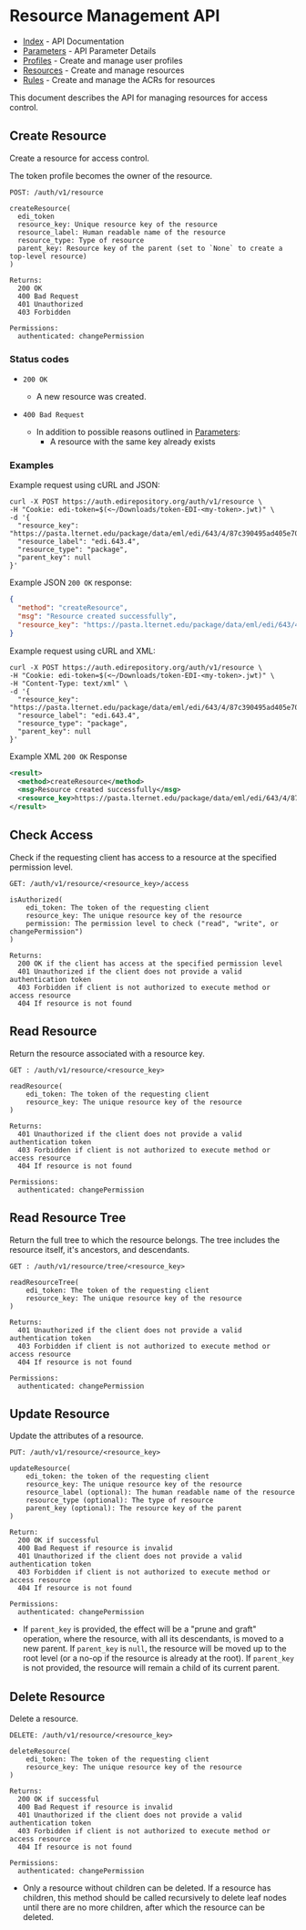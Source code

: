 # Resource Management API

- [Index](index.md) - API Documentation
- [Parameters](parameters.md) - API Parameter Details
- [Profiles](profile.md) - Create and manage user profiles
- [Resources](resource.md) - Create and manage resources
- [Rules](rule.md) - Create and manage the ACRs for resources

This document describes the API for managing resources for access control.

## Create Resource

Create a resource for access control.

The token profile becomes the owner of the resource. 

```
POST: /auth/v1/resource

createResource(
  edi_token
  resource_key: Unique resource key of the resource
  resource_label: Human readable name of the resource
  resource_type: Type of resource
  parent_key: Resource key of the parent (set to `None` to create a top-level resource)
)

Returns:
  200 OK
  400 Bad Request
  401 Unauthorized
  403 Forbidden

Permissions:
  authenticated: changePermission
```

### Status codes

- `200 OK`
  - A new resource was created.

- `400 Bad Request`
  - In addition to possible reasons outlined in [Parameters](parameters.md):
    - A resource with the same key already exists

### Examples

Example request using cURL and JSON:

```shell
curl -X POST https://auth.edirepository.org/auth/v1/resource \
-H "Cookie: edi-token=$(<~/Downloads/token-EDI-<my-token>.jwt)" \
-d '{
  "resource_key": "https://pasta.lternet.edu/package/data/eml/edi/643/4/87c390495ad405e705c09e62ac6f58f0",
  "resource_label": "edi.643.4",
  "resource_type": "package",
  "parent_key": null
}'
```

Example JSON `200 OK` response:

```json
{
  "method": "createResource",
  "msg": "Resource created successfully",
  "resource_key": "https://pasta.lternet.edu/package/data/eml/edi/643/4/87c390495ad405e705c09e62ac6f58f0"
}
```

Example request using cURL and XML:

```shell
curl -X POST https://auth.edirepository.org/auth/v1/resource \
-H "Cookie: edi-token=$(<~/Downloads/token-EDI-<my-token>.jwt)" \
-H "Content-Type: text/xml" \
-d '{
  "resource_key": "https://pasta.lternet.edu/package/data/eml/edi/643/4/87c390495ad405e705c09e62ac6f58f0",
  "resource_label": "edi.643.4",
  "resource_type": "package",
  "parent_key": null
}'
```

Example XML `200 OK` Response

```xml
<result>
  <method>createResource</method>
  <msg>Resource created successfully</msg>
  <resource_key>https://pasta.lternet.edu/package/data/eml/edi/643/4/87c390495ad405e705c09e62ac6f58f0</resource_key>
</result>
```

## Check Access

Check if the requesting client has access to a resource at the specified permission level.

```
GET: /auth/v1/resource/<resource_key>/access

isAuthorized(
    edi_token: The token of the requesting client
    resource_key: The unique resource key of the resource
    permission: The permission level to check ("read", "write", or changePermission")
)

Returns:
  200 OK if the client has access at the specified permission level
  401 Unauthorized if the client does not provide a valid authentication token
  403 Forbidden if client is not authorized to execute method or access resource
  404 If resource is not found
```

## Read Resource

Return the resource associated with a resource key.

```
GET : /auth/v1/resource/<resource_key>

readResource(
    edi_token: The token of the requesting client
    resource_key: The unique resource key of the resource
)

Returns:        
  401 Unauthorized if the client does not provide a valid authentication token
  403 Forbidden if client is not authorized to execute method or access resource
  404 If resource is not found

Permissions:
  authenticated: changePermission
```


## Read Resource Tree

Return the full tree to which the resource belongs. The tree includes the resource itself, it's ancestors, and descendants.

```
GET : /auth/v1/resource/tree/<resource_key>

readResourceTree(
    edi_token: The token of the requesting client
    resource_key: The unique resource key of the resource
)

Returns:        
  401 Unauthorized if the client does not provide a valid authentication token
  403 Forbidden if client is not authorized to execute method or access resource
  404 If resource is not found

Permissions:
  authenticated: changePermission
```


## Update Resource

Update the attributes of a resource.

```
PUT: /auth/v1/resource/<resource_key>

updateResource(
    edi_token: the token of the requesting client
    resource_key: The unique resource key of the resource
    resource_label (optional): The human readable name of the resource
    resource_type (optional): The type of resource
    parent_key (optional): The resource key of the parent
)

Return:
  200 OK if successful
  400 Bad Request if resource is invalid
  401 Unauthorized if the client does not provide a valid authentication token
  403 Forbidden if client is not authorized to execute method or access resource
  404 If resource is not found

Permissions:
  authenticated: changePermission
```

- If `parent_key` is provided, the effect will be a "prune and graft" operation, where the resource, with all its descendants, is moved to a new parent. If `parent_key` is `null`, the resource will be moved up to the root level (or a no-op if the resource is already at the root). If `parent_key` is not provided, the resource will remain a child of its current parent.

## Delete Resource 

Delete a resource.

```
DELETE: /auth/v1/resource/<resource_key>

deleteResource(
    edi_token: The token of the requesting client
    resource_key: The unique resource key of the resource
)

Returns:
  200 OK if successful
  400 Bad Request if resource is invalid
  401 Unauthorized if the client does not provide a valid authentication token
  403 Forbidden if client is not authorized to execute method or access resource
  404 If resource is not found

Permissions:
  authenticated: changePermission
```

- Only a resource without children can be deleted. If a resource has children, this method should be called recursively to delete leaf nodes until there are no more children, after which the resource can be deleted.




